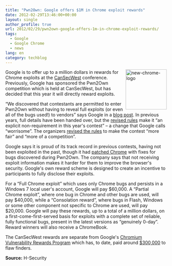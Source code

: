 ```yaml
---
title: "Pwn2Own: Google offers $1M in Chrome exploit rewards"
date: 2012-02-29T13:46:00+00:00
layout: single
author_profile: true
url: 2012/02/29/pwn2own-google-offers-1m-in-chrome-exploit-rewards/
tags:
  - Google
  - Google Chrome
  - news
lang: en
category: techblog
---
```

[<img title="new-chrome-logo" border="0" alt="new-chrome-logo" align="right" src="http://lh6.ggpht.com/-2H17BqgIoEE/T04lCzg8-VI/AAAAAAAAE_4/v_zNXwoamfQ/new-chrome-logo_thumb%25255B1%25255D.png?imgmax=800" width="128" height="125" />](http://lh5.ggpht.com/-vPYqfcjbwM4/T04k4xLfF6I/AAAAAAAAE_w/E33mJktm1Qs/s1600-h/new-chrome-logo%25255B3%25255D.png)Google is to offer up to a million dollars in rewards for Chrome exploits at the [CanSecWest](http://cansecwest.com/) conference. Previously, Google has sponsored the Pwn2Own competition which is held at CanSecWest, but has decided that this year it will directly reward exploits. 

&#8220;We discovered that contestants are permitted to enter Pwn2Own without having to reveal full exploits (or even all of the bugs used!) to vendors&#8221; says Google in a [blog post](http://blog.chromium.org/2012/02/pwnium-rewards-for-exploits.html). In previous years, full details have been handed over, but the [revised rules](http://pwn2own.zerodayinitiative.com/rules.html) make it &#8220;an explicit non-requirement in this year's contest&#8221; – a change that Google calls &#8220;worrisome&#8221;. The organizers [revised the rules](http://cansecwest.com/post/2012-02-23-20%3A00%3A00_New_PWN2OWN_Rules) to make the contest &#8220;more fair&#8221; and &#8220;more of a competition&#8221;. 

Google says it is proud of its track record in previous contests, having not been exploited in the past, though it had [patched Chrome](http://www.h-online.com/news/item/Pwn2Own-2011-Google-patches-hole-in-Chrome-1207231.html) with fixes for bugs discovered during Pwn2Own. The company says that not receiving exploit information makes it harder for them to improve the browser's security. Google's own reward scheme is designed to create an incentive to participants to fully disclose their exploits. 

For a &#8220;Full Chrome exploit&#8221; which uses only Chrome bugs and persists in a Windows 7 local user's account, Google will pay $60,000. A &#8220;Partial Chrome exploit&#8221;, where one bug in Chrome and other bugs are used, will pay $40,000, while a &#8220;Consolation reward&#8221;, where bugs in Flash, Windows or some other component not specific to Chrome are used, will pay $20,000. Google will pay these rewards, up to a total of a million dollars, on a first-come-first-served basis for exploits with a complete set of reliable, fully functional bugs, present in the latest versions as &#8220;genuinely 0-day&#8221;. Reward winners will also receive a ChromeBook. 

The CanSecWest rewards are separate from Google's [Chromium Vulnerability Rewards Program](http://www.chromium.org/Home/chromium-security/vulnerability-rewards-program) which has, to date, paid around [$300,000](http://www.chromium.org/Home/chromium-security/hall-of-fame) to flaw finders. 

**Source:** H-Security